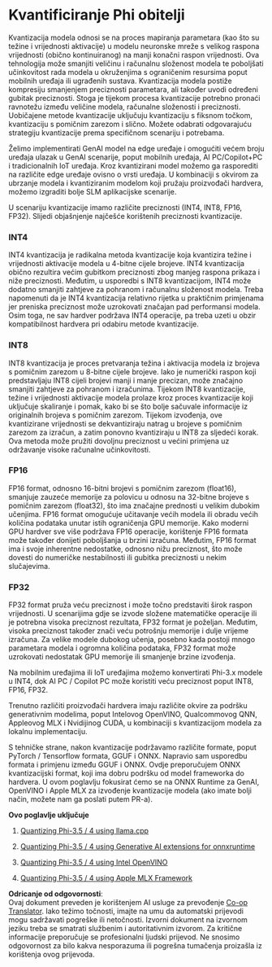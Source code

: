 <!--
CO_OP_TRANSLATOR_METADATA:
{
  "original_hash": "d658062de70b131ef4c0bff69b5fc70e",
  "translation_date": "2025-05-09T13:39:53+00:00",
  "source_file": "md/01.Introduction/04/QuantifyingPhi.md",
  "language_code": "hr"
}
-->
# **Kvantificiranje Phi obitelji**

Kvantizacija modela odnosi se na proces mapiranja parametara (kao što su težine i vrijednosti aktivacije) u modelu neuronske mreže s velikog raspona vrijednosti (obično kontinuiranog) na manji konačni raspon vrijednosti. Ova tehnologija može smanjiti veličinu i računalnu složenost modela te poboljšati učinkovitost rada modela u okruženjima s ograničenim resursima poput mobilnih uređaja ili ugrađenih sustava. Kvantizacija modela postiže kompresiju smanjenjem preciznosti parametara, ali također uvodi određeni gubitak preciznosti. Stoga je tijekom procesa kvantizacije potrebno pronaći ravnotežu između veličine modela, računalne složenosti i preciznosti. Uobičajene metode kvantizacije uključuju kvantizaciju s fiksnom točkom, kvantizaciju s pomičnim zarezom i slično. Možete odabrati odgovarajuću strategiju kvantizacije prema specifičnom scenariju i potrebama.

Želimo implementirati GenAI model na edge uređaje i omogućiti većem broju uređaja ulazak u GenAI scenarije, poput mobilnih uređaja, AI PC/Copilot+PC i tradicionalnih IoT uređaja. Kroz kvantizirani model možemo ga rasporediti na različite edge uređaje ovisno o vrsti uređaja. U kombinaciji s okvirom za ubrzanje modela i kvantiziranim modelom koji pružaju proizvođači hardvera, možemo izgraditi bolje SLM aplikacijske scenarije.

U scenariju kvantizacije imamo različite preciznosti (INT4, INT8, FP16, FP32). Slijedi objašnjenje najčešće korištenih preciznosti kvantizacije.

### **INT4**

INT4 kvantizacija je radikalna metoda kvantizacije koja kvantizira težine i vrijednosti aktivacije modela u 4-bitne cijele brojeve. INT4 kvantizacija obično rezultira većim gubitkom preciznosti zbog manjeg raspona prikaza i niže preciznosti. Međutim, u usporedbi s INT8 kvantizacijom, INT4 može dodatno smanjiti zahtjeve za pohranom i računalnu složenost modela. Treba napomenuti da je INT4 kvantizacija relativno rijetka u praktičnim primjenama jer preniska preciznost može uzrokovati značajan pad performansi modela. Osim toga, ne sav hardver podržava INT4 operacije, pa treba uzeti u obzir kompatibilnost hardvera pri odabiru metode kvantizacije.

### **INT8**

INT8 kvantizacija je proces pretvaranja težina i aktivacija modela iz brojeva s pomičnim zarezom u 8-bitne cijele brojeve. Iako je numerički raspon koji predstavljaju INT8 cijeli brojevi manji i manje precizan, može značajno smanjiti zahtjeve za pohranom i izračunima. Tijekom INT8 kvantizacije, težine i vrijednosti aktivacije modela prolaze kroz proces kvantizacije koji uključuje skaliranje i pomak, kako bi se što bolje sačuvale informacije iz originalnih brojeva s pomičnim zarezom. Tijekom izvođenja, ove kvantizirane vrijednosti se dekvantiziraju natrag u brojeve s pomičnim zarezom za izračun, a zatim ponovno kvantiziraju u INT8 za sljedeći korak. Ova metoda može pružiti dovoljnu preciznost u većini primjena uz održavanje visoke računalne učinkovitosti.

### **FP16**

FP16 format, odnosno 16-bitni brojevi s pomičnim zarezom (float16), smanjuje zauzeće memorije za polovicu u odnosu na 32-bitne brojeve s pomičnim zarezom (float32), što ima značajne prednosti u velikim dubokim učenjima. FP16 format omogućuje učitavanje većih modela ili obradu većih količina podataka unutar istih ograničenja GPU memorije. Kako moderni GPU hardver sve više podržava FP16 operacije, korištenje FP16 formata može također donijeti poboljšanja u brzini izračuna. Međutim, FP16 format ima i svoje inherentne nedostatke, odnosno nižu preciznost, što može dovesti do numeričke nestabilnosti ili gubitka preciznosti u nekim slučajevima.

### **FP32**

FP32 format pruža veću preciznost i može točno predstaviti širok raspon vrijednosti. U scenarijima gdje se izvode složene matematičke operacije ili je potrebna visoka preciznost rezultata, FP32 format je poželjan. Međutim, visoka preciznost također znači veću potrošnju memorije i dulje vrijeme izračuna. Za velike modele dubokog učenja, posebno kada postoji mnogo parametara modela i ogromna količina podataka, FP32 format može uzrokovati nedostatak GPU memorije ili smanjenje brzine izvođenja.

Na mobilnim uređajima ili IoT uređajima možemo konvertirati Phi-3.x modele u INT4, dok AI PC / Copilot PC može koristiti veću preciznost poput INT8, FP16, FP32.

Trenutno različiti proizvođači hardvera imaju različite okvire za podršku generativnim modelima, poput Intelovog OpenVINO, Qualcommovog QNN, Appleovog MLX i Nvidijinog CUDA, u kombinaciji s kvantizacijom modela za lokalnu implementaciju.

S tehničke strane, nakon kvantizacije podržavamo različite formate, poput PyTorch / Tensorflow formata, GGUF i ONNX. Napravio sam usporedbu formata i primjenu između GGUF i ONNX. Ovdje preporučujem ONNX kvantizacijski format, koji ima dobru podršku od model frameworka do hardvera. U ovom poglavlju fokusirat ćemo se na ONNX Runtime za GenAI, OpenVINO i Apple MLX za izvođenje kvantizacije modela (ako imate bolji način, možete nam ga poslati putem PR-a).

**Ovo poglavlje uključuje**

1. [Quantizing Phi-3.5 / 4 using llama.cpp](./UsingLlamacppQuantifyingPhi.md)

2. [Quantizing Phi-3.5 / 4 using Generative AI extensions for onnxruntime](./UsingORTGenAIQuantifyingPhi.md)

3. [Quantizing Phi-3.5 / 4 using Intel OpenVINO](./UsingIntelOpenVINOQuantifyingPhi.md)

4. [Quantizing Phi-3.5 / 4 using Apple MLX Framework](./UsingAppleMLXQuantifyingPhi.md)

**Odricanje od odgovornosti**:  
Ovaj dokument preveden je korištenjem AI usluge za prevođenje [Co-op Translator](https://github.com/Azure/co-op-translator). Iako težimo točnosti, imajte na umu da automatski prijevodi mogu sadržavati pogreške ili netočnosti. Izvorni dokument na izvornom jeziku treba se smatrati službenim i autoritativnim izvorom. Za kritične informacije preporučuje se profesionalni ljudski prijevod. Ne snosimo odgovornost za bilo kakva nesporazuma ili pogrešna tumačenja proizašla iz korištenja ovog prijevoda.